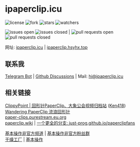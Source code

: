 # ipaperclip.icu

![license](https://img.shields.io/github/license/ipaperclip-icu/ipaperclip.icu) ![fork](https://img.shields.io/github/forks/ipaperclip-icu/ipaperclip.icu?style=social) ![stars](https://img.shields.io/github/stars/ipaperclip-icu/ipaperclip.icu?style=social) ![watchers](https://img.shields.io/github/watchers/ipaperclip-icu/ipaperclip.icu?style=social)

![issues open](https://img.shields.io/github/issues/ipaperclip-icu/ipaperclip.icu) ![issues closed](https://img.shields.io/github/issues-closed/ipaperclip-icu/ipaperclip.icu?color=red) | ![pull requests open](https://img.shields.io/github/issues-pr/ipaperclip-icu/ipaperclip.icu) ![pull requests closed](https://img.shields.io/github/issues-pr-closed/ipaperclip-icu/ipaperclip.icu?color=red)

网址: [ipaperclip.icu](ipaperclip.icu) | [ipaperclip.hsyhx.top](https://ipaperclip.hsyhx.top/)

## 联系我

[Telegram Bot](https://t.me/ipaperclipIcu_Bot) | [Github Discussions](https://github.com/ipaperclip-icu/ipaperclip.icu/discussions) | Mail: <a href="mailto:hi@ipaperclip.icu">hi@ipaperclip.icu</a>

## 相关链接

[ClippyPoint | 回形针PaperClip、大象公会视频归档站](https://paperclip.tk/) ([Ken418](https://github.com/Ken418/))  
[Wandering PaperClip 流浪回形针](https://wandering-paperclip.glitch.me/)  
[paper-clips.purestream.eu.org](https://paper-clips.purestream.eu.org/)  
[paperclip.wiki](https://paperclip.wiki/) | [一个更全的分支: just-prog.github.io/paperclipfans](https://just-prog.github.io/paperclipfans/)

[基本操作非官方频道](https://t.me/paperclipfans) | [基本操作非官方粉丝群](https://t.me/paperclipfans)  
[干燥工厂](https://shop362189133.taobao.com/) | [基本操作](https://jibencaozuo.com/)
